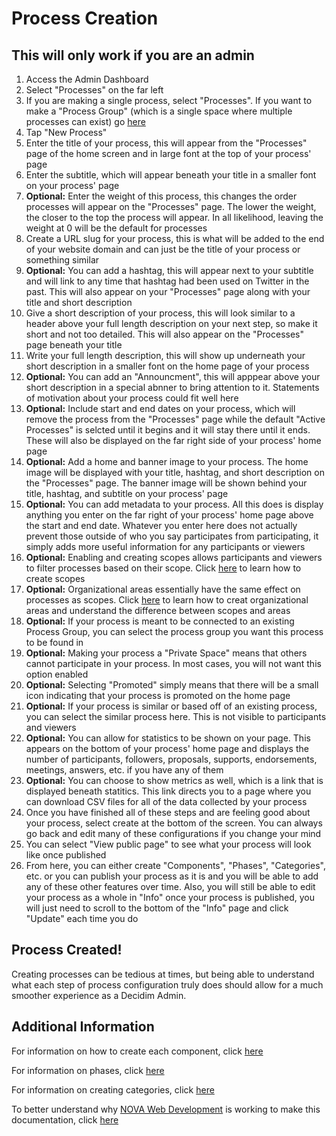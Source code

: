 # Process Creation

## This will only work if you are an admin

1. Access the Admin Dashboard
1. Select "Processes" on the far left
1. If you are making a single process, select "Processes". If you want to make a "Process Group" (which is a single space where multiple processes can exist) go [here](https://github.com/jelkner/decidim2021summer-sprint/tree/main/decidim_documentation)
1. Tap "New Process"
1. Enter the title of your process, this will appear from the "Processes" page of the home screen and in large font at the top of your process' page
1. Enter the subtitle, which will appear beneath your title in a smaller font on your process' page
1. **Optional:** Enter the weight of this process, this changes the order processes will appear on the "Processes" page. The lower the weight, the closer to the top the process will appear. In all likelihood, leaving the weight at 0 will be the default for processes
1. Create a URL slug for your process, this is what will be added to the end of your website domain and can just be the title of your process or something similar
1. **Optional:** You can add a hashtag, this will appear next to your subtitle and will link to any time that hashtag had been used on Twitter in the past. This will also appear on your "Processes" page along with your title and short description
1. Give a short description of your process, this will look similar to a header above your full length description on your next step, so make it short and not too detailed. This will also appear on the "Processes" page beneath your title
1. Write your full length description, this will show up underneath your short description in a smaller font on the home page of your process
1. **Optional:** You can add an "Announcment", this will apppear above your short description in a special abnner to bring attention to it. Statements of motivation about your process could fit well here
1. **Optional:** Include start and end dates on your process, which will remove the process from the "Processes" page while the default "Active Processes" is selcted until it begins and it will stay there until it ends. These will also be displayed on the far right side of your process' home page
1. **Optional:** Add a home and banner image to your process. The home image will be displayed with your title, hashtag, and short description on the "Processes" page. The banner image will be shown behind your title, hashtag, and subtitle on your process' page
1. **Optional:** You can add metadata to your process. All this does is display anything you enter on the far right of your process' home page above the start and end date. Whatever you enter here does not actually prevent those outside of who you say participates from participating, it simply adds more useful information for any participants or viewers
1. **Optional:** Enabling and creating scopes allows participants and viewers to filter processes based on their scope. Click [here]() to learn how to create scopes
1. **Optional:** Organizational areas essentially have the same effect on processes as scopes. Click [here]() to learn how to creat organizational areas and understand the difference between scopes and areas
1. **Optional:** If your process is meant to be connected to an existing Process Group, you can select the process group you want this process to be found in
1. **Optional:** Making your process a "Private Space" means that others cannot participate in your process. In most cases, you will not want this option enabled
1. **Optional:** Selecting "Promoted" simply means that there will be a small icon indicating that your process is promoted on the home page
1. **Optional:** If your process is similar or based off of an existing process, you can select the similar process here. This is not visible to participants and viewers
1. **Optional:** You can allow for statistics to be shown on your page. This appears on the bottom of your process' home page and displays the number of participants, followers, proposals, supports, endorsements, meetings, answers, etc. if you have any of them
1. **Optional:** You can choose to show metrics as well, which is a link that is displayed beneath statitics. This link directs you to a page where you can download CSV files for all of the data collected by your process
1. Once you have finished all of these steps and are feeling good about your process, select create at the bottom of the screen. You can always go back and edit many of these configurations if you change your mind
1. You can select "View public page" to see what your process will look like once published
1. From here, you can either create "Components", "Phases", "Categories", etc. or you can publish your process as it is and you will be able to add any of these other features over time. Also, you will still be able to edit your process as a whole in "Info" once your process is published, you will just need to scroll to the bottom of the "Info" page and click "Update" each time you do

## Process Created!

Creating processes can be tedious at times, but being able to understand what each step of process configuration truly does should allow for a much smoother experience as a Decidim Admin.

## Additional Information

For information on how to create each component, click [here](https://github.com/jelkner/decidim2021summer-sprint/tree/main/decidim_documentation/components)  

For information on phases, click [here](https://github.com/jelkner/decidim2021summer-sprint/blob/main/decidim_documentation/phase_creation.md)  

For information on creating categories, click [here]()  

To better understand why [NOVA Web Development](https://novawebdevelopment.org/) is working to make this documentation, click [here](https://github.com/jelkner/decidim2021summer-sprint/blob/main/decidim_documentation/docs_explanation.md)
